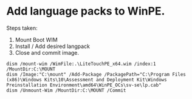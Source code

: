 # Add language packs to WinPE.

Steps taken:

1. Mount Boot WIM
2. Install / Add desired langpack
3. Close and commit image.


```
dism /mount-wim /WimFile:.\LiteTouchPE_x64.wim /index:1 /MountDir:C:\MOUNT
dism /Image:"C:\mount" /Add-Package /PackagePath="C:\Program Files (x86)\Windows Kits\10\Assessment and Deployment Kit\Windows Preinstallation Environment\amd64\WinPE_OCs\sv-se\lp.cab"
dism /Unmount-Wim /MountDir:C:\MOUNT /Commit
```